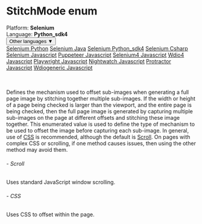 # StitchMode enum
<div class='platform-bar-container-div'><div class='platform-bar-div'>Platform:  <b> Selenium</b>
</div><div class='platform-bar-div'>Language: <b>Python_sdk4</b></div><div class='dropdown-button-container-div'><button class='sdk-language-dropdown-button'>Other languages ▼</button><div class='dropdown-content'>
<a href='../../selenium/python/stitchmode'>Selenium Python</a>
<a href='../../selenium/java/stitchmode'>Selenium Java</a>
<a href='../../selenium/python_sdk4/stitchmode'>Selenium Python_sdk4</a>
<a href='../../selenium/csharp/stitchmode'>Selenium Csharp</a>
<a href='../../selenium/javascript/stitchmode'>Selenium Javascript</a>
<a href='../../puppeteer/javascript/stitchmode'>Puppeteer Javascript</a>
<a href='../../selenium4/javascript/stitchmode'>Selenium4 Javascript</a>
<a href='../../wdio4/javascript/stitchmode'>Wdio4 Javascript</a>
<a href='../../playwright/javascript/stitchmode'>Playwright Javascript</a>
<a href='../../nightwatch/javascript/stitchmode'>Nightwatch Javascript</a>
<a href='../../protractor/javascript/stitchmode'>Protractor Javascript</a>
<a href='../../wdiogeneric/javascript/stitchmode'>Wdiogeneric Javascript</a>
</div></div><br /><br /></div>

Defines the mechanism used to offset sub-images when generating a full page image by stitching together multiple sub-images. 
If the width or height of a page being checked is larger than the viewport, and the entire page is being checked, then the full page image is generated by capturing multiple sub-images on the page at different offsets and stitching these image together. This enumerated value is used to define the type of mechanism to be used to offset the image before capturing each sub-image. In general, use of [CSS](#) is recommended, although the default is [Scroll](#). On pages with complex CSS or scrolling, if one method causes issues, then using the other method may avoid them. 
###### - Scroll 
 Uses standard JavaScript window scrolling. 
 ###### - CSS 
 Uses CSS to offset within the page. 
 
